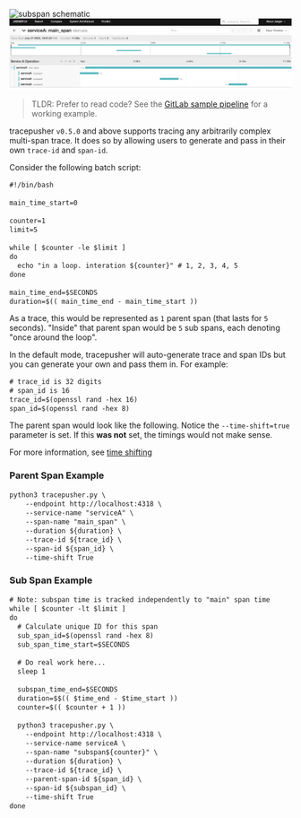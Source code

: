 ![subspan schematic](../assets/subspan.schematic.excalidraw.png)
![complex trace](../assets/complex-trace.png)

> TLDR: Prefer to read code? See the [GitLab sample pipeline](https://github.com/agardnerIT/tracepusher/blob/main/samples/script.sh) for a working example.

tracepusher `v0.5.0` and above supports tracing any arbitrarily complex multi-span trace. It does so by allowing users to generate and pass in their own `trace-id` and `span-id`.

Consider the following batch script:

```
#!/bin/bash

main_time_start=0

counter=1
limit=5

while [ $counter -le $limit ]
do
  echo "in a loop. interation ${counter}" # 1, 2, 3, 4, 5
done

main_time_end=$SECONDS
duration=$(( main_time_end - main_time_start ))

```

As a trace, this would be represented as `1` parent span (that lasts for `5` seconds). "Inside" that parent span would be `5` sub spans, each denoting "once around the loop".

In the default mode, tracepusher will auto-generate trace and span IDs but you can generate your own and pass them in. For example:

```
# trace_id is 32 digits
# span_id is 16
trace_id=$(openssl rand -hex 16)
span_id=$(openssl rand -hex 8)
```

The parent span would look like the following. Notice the `--time-shift=true` parameter is set. If this **was not** set, the timings would not make sense.

For more information, see [time shifting](time-shifting.md)

### Parent Span Example

```
python3 tracepusher.py \
    --endpoint http://localhost:4318 \
    --service-name "serviceA" \
    --span-name "main_span" \
    --duration ${duration} \
    --trace-id ${trace_id} \
    --span-id ${span_id} \
    --time-shift True
```

### Sub Span Example

```
# Note: subspan time is tracked independently to "main" span time
while [ $counter -lt $limit ]
do
  # Calculate unique ID for this span
  sub_span_id=$(openssl rand -hex 8)
  sub_span_time_start=$SECONDS

  # Do real work here...
  sleep 1

  subspan_time_end=$SECONDS
  duration=$$(( $time_end - $time_start ))
  counter=$(( $counter + 1 ))

  python3 tracepusher.py \
    --endpoint http://localhost:4318 \
    --service-name serviceA \
    --span-name "subspan${counter}" \
    --duration ${duration} \
    --trace-id ${trace_id} \
    --parent-span-id ${span_id} \
    --span-id ${subspan_id} \
    --time-shift True
done
```
